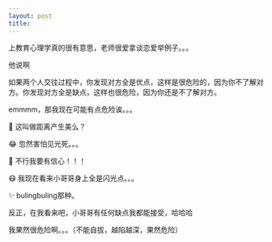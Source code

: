 ```yaml
---
layout: post
title: 
---
```


上教育心理学真的很有意思，老师很爱拿谈恋爱举例子。。。

他说啊

如果两个人交往过程中，你发现对方全是优点，这样是很危险的，因为你不了解对方。你发现对方全是缺点，这样也很危险，因为你还是不了解对方。

emmmm，那我现在可能有点危险诶。。。

🤔 这叫做距离产生美么？

😂 忽然害怕见光死。。。

🙆 不行我要有信心！！！

😷 我现在看来小哥哥身上全是闪光点。。。

✨ bulingbuling那种。

反正，在我看来吧，小哥哥有任何缺点我都能接受，哈哈哈

我果然很危险啊。。。（不能自拔，越陷越深，果然危险）
